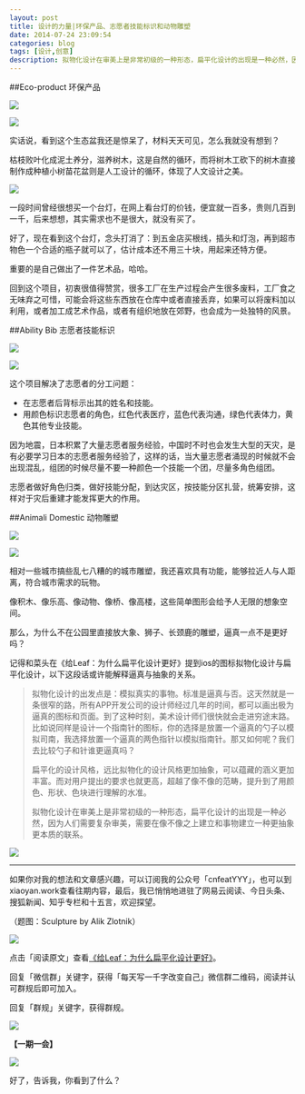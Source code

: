 ```yaml
---
layout: post
title: 设计的力量|环保产品、志愿者技能标识和动物雕塑
date: 2014-07-24 23:09:54
categories: blog
tags: [设计,创意]
description: 拟物化设计在审美上是非常初级的一种形态，扁平化设计的出现是一种必然，因为人们需要复杂审美，需要在像不像之上建立和事物建立一种更抽象更本质的联系。
---
```




##Eco-product 环保产品

![](http://cnfeat.qiniudn.com/P40715-145133.jpg)

![](http://cnfeat.qiniudn.com/P40715-142401.jpg)



实话说，看到这个生态盆我还是惊呆了，材料天天可见，怎么我就没有想到？

枯枝败叶化成泥土养分，滋养树木，这是自然的循环，而将树木工砍下的树木直接制作成种植小树苗花盆则是人工设计的循环，体现了人文设计之美。

![](http://cnfeat.qiniudn.com/P40715-142340.jpg)

一段时间曾经很想买一个台灯，在网上看台灯的价钱，便宜就一百多，贵则几百到一千，后来想想，其实需求也不是很大，就没有买了。

好了，现在看到这个台灯，念头打消了：到五金店买根线，插头和灯泡，再到超市物色一个合适的瓶子就可以了，估计成本还不用三十块，用起来还特方便。

重要的是自己做出了一件艺术品，哈哈。

回到这个项目，初衷很值得赞赏，很多工厂在生产过程会产生很多废料，工厂食之无味弃之可惜，可能会将这些东西放在仓库中或者直接丢弃，如果可以将废料加以利用，或者加工成艺术作品，或者有组织地放在郊野，也会成为一处独特的风景。

##Ability Bib 志愿者技能标识

![](http://cnfeat.qiniudn.com/P40715-144252.jpg)

![](http://cnfeat.qiniudn.com/P40715-144300.jpg)

这个项目解决了志愿者的分工问题：

- 在志愿者后背标示出其的姓名和技能。
- 用颜色标识志愿者的角色，红色代表医疗，蓝色代表沟通，绿色代表体力，黄色其他专业技能。

因为地震，日本积累了大量志愿者服务经验，中国时不时也会发生大型的天灾，是有必要学习日本的志愿者服务经验了，这样的话，当大量志愿者涌现的时候就不会出现混乱，组团的时候尽量不要一种颜色一个技能一个团，尽量多角色组团。

志愿者做好角色归类，做好技能分配，到达灾区，按技能分区扎营，统筹安排，这样对于灾后重建才能发挥更大的作用。


##Animali Domestic 动物雕塑


![](http://cnfeat.qiniudn.com/P40715-141222.jpg)

![](http://cnfeat.qiniudn.com/P40715-141532.jpg)

相对一些城市搞些乱七八糟的的城市雕塑，我还喜欢具有功能，能够拉近人与人距离，符合城市需求的玩物。

像积木、像乐高、像动物、像桥、像高楼，这些简单图形会给予人无限的想象空间。

那么，为什么不在公园里直接放大象、狮子、长颈鹿的雕塑，逼真一点不是更好吗？

记得和菜头在《给Leaf：为什么扁平化设计更好》提到ios的图标拟物化设计与扁平化设计，以下这段话或许能解释逼真与抽象的关系。

>拟物化设计的出发点是：模拟真实的事物。标准是逼真与否。这天然就是一条很窄的路，所有APP开发公司的设计师经过几年的时间，都可以画出极为逼真的图标和页面。到了这种时刻，美术设计师们很快就会走进穷途末路。比如说同样是设计一个指南针的图标，你的选择是放置一个逼真的勺子以模拟司南，我选择放置一个逼真的两色指针以模拟指南针。那又如何呢？我们去比较勺子和针谁更逼真吗？
>
>扁平化的设计风格，远比拟物化的设计风格更加抽象，可以蕴藏的涵义更加丰富。而对用户提出的要求也就更高，超越了像不像的范畴，提升到了用颜色、形状、色块进行理解的水准。
>
>拟物化设计在审美上是非常初级的一种形态，扁平化设计的出现是一种必然，因为人们需要复杂审美，需要在像不像之上建立和事物建立一种更抽象更本质的联系。

![](http://cnfeat.qiniudn.com/P40715-141241.jpg)

----

如果你对我的想法和文章感兴趣，可以订阅我的公众号「cnfeatYYY」，也可以到xiaoyan.work查看往期内容，最后，我已悄悄地进驻了网易云阅读、今日头条、搜狐新闻、知乎专栏和十五言，欢迎探望。

（题图：Sculpture by Alik Zlotnik）

![](http://cnfeat.qiniudn.com/mHDSX.png)

点击「阅读原文」查看[《给Leaf：为什么扁平化设计更好》](http://mp.weixin.qq.com/s?__biz=MjM5MjAzODU2MA==&mid=201000933&idx=1&sn=08b99fa87d8a1742160e917a931d3cf5&3rd=MzA3MDU4NTYzMw==&scene=6#rd)。


回复「微信群」关键字，获得「每天写一千字改变自己」微信群二维码，阅读并认可群规后即可加入。

回复「群规」关键字，获得群规。

![](http://cnfeat.qiniudn.com/%E7%AD%BE%E5%90%8D-2014-07-11.png)

**【一期一会】**

![](http://a0.att.hudong.com/16/86/01300000206900131910865593922.jpg)

好了，告诉我，你看到了什么？


